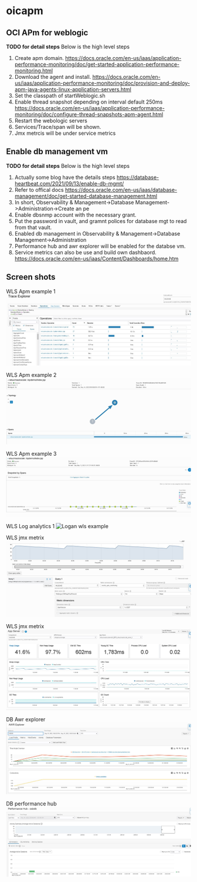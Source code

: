 # oicapm

## OCI APm for weblogic

**TODO for detail steps**
Below is the high level steps

1. Create apm domain. https://docs.oracle.com/en-us/iaas/application-performance-monitoring/doc/get-started-application-performance-monitoring.html
2. Download the agent and install. https://docs.oracle.com/en-us/iaas/application-performance-monitoring/doc/provision-and-deploy-apm-java-agents-linux-application-servers.html
3. Set the classpath of startWeblogic.sh
4. Enable thread snapshot depending on interval default 250ms https://docs.oracle.com/en-us/iaas/application-performance-monitoring/doc/configure-thread-snapshots-apm-agent.html
5. Restart the webologic servers
6. Services/Trace/span will be shown.
7. Jmx metrcis will be under service metrics




## Enable db management vm

**TODO for detail steps**
Below is the high level steps

1. Actually some blog have the details steps https://database-heartbeat.com/2021/09/13/enable-db-mgmt/
2. Refer to offical docs https://docs.oracle.com/en-us/iaas/database-management/doc/get-started-database-management.html
3. In short, Observability & Management->Database Management->Administration->Create an pe 
4. Enable dbsnmp  account with the necessary grant.
5. Put the password in vault, and gramnt polices for database mgt to read from that vault.
6. Enabled db management in Observability & Management->Database Management->Administration
7. Performance hub and awr explorer will be enabled for the databse vm.
6. Service metrics can also be use and build own dashbaord. https://docs.oracle.com/en-us/iaas/Content/Dashboards/home.htm

## Screen shots

WLS Apm example 1
![Apm example](https://github.com/wenjian80/ociapm/blob/main/apm1.JPG)

WLS Apm example 2
![Apm example](https://github.com/wenjian80/ociapm/blob/main/apm2.JPG)

WLS Apm example 3
![Apm Example](https://github.com/wenjian80/ociapm/blob/main/apm3.JPG)

WLS Log analytics 1
![Logan wls example](https://github.com/wenjian80/ociapm/blob/main/loganwls.JPG)

WLS jmx metrix
![OCI Apm wls service metrics](https://github.com/wenjian80/ociapm/blob/main/servicemetrics.JPG)

WLS jmx metrix
![OCI Apm wls service metrics](https://github.com/wenjian80/ociapm/blob/main/apmappmetrics.JPG)


DB Awr explorer
![DB Awr explorer](https://github.com/wenjian80/ociapm/blob/main/arsexplorer.JPG)

DB performance hub
![DB performance hub](https://github.com/wenjian80/ociapm/blob/main/performancehub.JPG)
